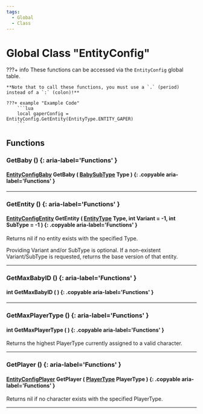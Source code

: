 ```yaml
---
tags:
  - Global
  - Class
---
```

# Global Class "EntityConfig"

???+ info
    These functions can be accessed via the `EntityConfig` global table.

    **Note that to call these functions, you must use a `.` (period) instead of a `:` (colon)!**

    ???+ example "Example Code"
        ```lua
        local gaperConfig = EntityConfig.GetEntity(EntityType.ENTITY_GAPER)
        ```
        
## Functions

### GetBaby () {: aria-label='Functions' }
#### [EntityConfigBaby](EntityConfigBaby.md) GetBaby ( [BabySubType](https://wofsauge.github.io/IsaacDocs/rep/enums/BabySubType.html) Type ) {: .copyable aria-label='Functions' }

___
### GetEntity () {: aria-label='Functions' }
#### [EntityConfigEntity](EntityConfigEntity.md) GetEntity ( [EntityType](https://wofsauge.github.io/IsaacDocs/rep/enums/EntityType.html) Type, int Variant = -1, int SubType = -1 ) {: .copyable aria-label='Functions' }
Returns nil if no entity exists with the specified Type.

Providing Variant and/or SubType is optional. If a non-existent Variant/SubType is requested, returns the base version of that entity.

___
### GetMaxBabyID () {: aria-label='Functions' }
#### int GetMaxBabyID ( ) {: .copyable aria-label='Functions' }

___
### GetMaxPlayerType () {: aria-label='Functions' }
#### int GetMaxPlayerType ( ) {: .copyable aria-label='Functions' }
Returns the highest PlayerType currently assigned to a valid character.

___
### GetPlayer () {: aria-label='Functions' }
#### [EntityConfigPlayer](EntityConfigPlayer.md) GetPlayer ( [PlayerType](https://wofsauge.github.io/IsaacDocs/rep/enums/PlayerType.html) PlayerType ) {: .copyable aria-label='Functions' }
Returns nil if no character exists with the specified PlayerType.

___

